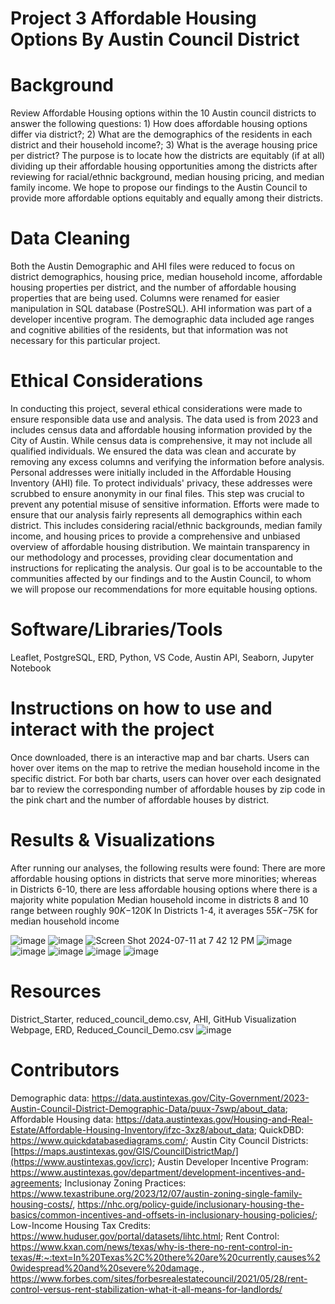 # Project 3 Affordable Housing Options By Austin Council District

# Background
Review Affordable Housing options within the 10 Austin council districts to answer the following questions: 1) How does affordable housing options differ via district?; 2) What are the demographics of the residents in each district and their household income?; 3) What is the average housing price per district? The purpose is to locate how the districts are equitably (if at all) dividing up their affordable housing opportunities among the districts after reviewing for racial/ethnic background, median housing pricing, and median family income. We hope to propose our findings to the Austin Council to provide more affordable options equitably and equally among their districts. 

# Data Cleaning
Both the Austin Demographic and AHI files were reduced to focus on district demographics, housing price, median household income, affordable housing properties per district, and the number of affordable housing properties that are being used. Columns were renamed for easier manipulation in SQL database (PostreSQL). AHI information was part of a developer incentive program. The demographic data included age ranges and cognitive abilities of the residents, but that information was not necessary for this particular project. 

# Ethical Considerations
In conducting this project, several ethical considerations were made to ensure responsible data use and analysis. The data used is from 2023 and includes census data and affordable housing information provided by the City of Austin. While census data is comprehensive, it may not include all qualified individuals. We ensured the data was clean and accurate by removing any excess columns and verifying the information before analysis. Personal addresses were initially included in the Affordable Housing Inventory (AHI) file. To protect individuals' privacy, these addresses were scrubbed to ensure anonymity in our final files. This step was crucial to prevent any potential misuse of sensitive information. Efforts were made to ensure that our analysis fairly represents all demographics within each district. This includes considering racial/ethnic backgrounds, median family income, and housing prices to provide a comprehensive and unbiased overview of affordable housing distribution. We maintain transparency in our methodology and processes, providing clear documentation and instructions for replicating the analysis. Our goal is to be accountable to the communities affected by our findings and to the Austin Council, to whom we will propose our recommendations for more equitable housing options.

# Software/Libraries/Tools
Leaflet, PostgreSQL, ERD, Python, VS Code, Austin API, Seaborn, Jupyter Notebook

# Instructions on how to use and interact with the project
Once downloaded, there is an interactive map and bar charts. Users can hover over items on the map to retrive the median household income in the specific district. For both bar charts, users can hover over each designated bar to review the corresponding number of affordable houses by zip code in the pink chart and the number of affordable houses by district. 

# Results & Visualizations
After running our analyses, the following results were found:
  There are more affordable housing options in districts that serve more minorities; whereas in Districts 6-10, there are less affordable housing options where there is a majority white population
  Median household income in districts 8 and 10 range between roughly $90K-$120K
  In Districts 1-4, it averages $55K-$75K for median household income

![image](https://github.com/user-attachments/assets/8884baa6-dd1e-4686-8f71-208d8bebe6cc)
![image](https://github.com/user-attachments/assets/b7c4e340-f543-4fa8-b40e-14aafe2ed80d)
![Screen Shot 2024-07-11 at 7 42 12 PM](https://github.com/user-attachments/assets/f8ea4ab8-526c-4921-bedb-6b26cc58a2ee)
![image](https://github.com/user-attachments/assets/58ee03ef-345c-4046-a010-3dfb2039aa58)
![image](https://github.com/user-attachments/assets/0de41243-f4e6-48d6-b4ac-0d09bac63858)
![image](https://github.com/user-attachments/assets/8dec88cf-355a-4416-86eb-091d2b5dc9ae)
![image](https://github.com/user-attachments/assets/f996d44c-7a31-483f-985d-66ae69c58d15)
![image](https://github.com/user-attachments/assets/19282a61-d660-409e-8b68-bbe951e9a5e7)

# Resources
District_Starter, reduced_council_demo.csv, AHI, GitHub Visualization Webpage, ERD, Reduced_Council_Demo.csv
![image](https://github.com/user-attachments/assets/c9b81fc1-6e3b-4efb-9c08-1055c2be3097)

# Contributors
Demographic data: https://data.austintexas.gov/City-Government/2023-Austin-Council-District-Demographic-Data/puux-7swp/about_data; Affordable Housing data: https://data.austintexas.gov/Housing-and-Real-Estate/Affordable-Housing-Inventory/ifzc-3xz8/about_data; QuickDBD: https://www.quickdatabasediagrams.com/; Austin City Council Districts: [https://maps.austintexas.gov/GIS/CouncilDistrictMap/](https://www.austintexas.gov/icrc); Austin Developer Incentive Program: https://www.austintexas.gov/department/development-incentives-and-agreements; Inclusionay Zoning Practices: https://www.texastribune.org/2023/12/07/austin-zoning-single-family-housing-costs/, https://nhc.org/policy-guide/inclusionary-housing-the-basics/common-incentives-and-offsets-in-inclusionary-housing-policies/; Low-Income Housing Tax Credits: https://www.huduser.gov/portal/datasets/lihtc.html; Rent Control: https://www.kxan.com/news/texas/why-is-there-no-rent-control-in-texas/#:~:text=In%20Texas%2C%20there%20are%20currently,causes%20widespread%20and%20severe%20damage., https://www.forbes.com/sites/forbesrealestatecouncil/2021/05/28/rent-control-versus-rent-stabilization-what-it-all-means-for-landlords/



